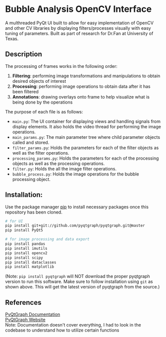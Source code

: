 # Bubble Analysis OpenCV Interface

A multhreaded PyQt UI built to allow for easy implementation of OpenCV and other CV libraries by displaying filters/processes visually with easy tuning of parameters. Built as part of research for Dr.Fan at University of Texas.

## Description

The processing of frames works in the following order:

1. **Filtering**: performing image transformations and manipulations to obtain desired objects of interest
2. **Processing**: performing image operations to obtain data after it has been filtered
3. **Annotations**: drawing overlays onto frame to help visualize what is being done by the operations

The purpose of each file is as follows:

- `main.py`: The UI container for displaying views and handling signals from display elements. It also holds the video thread for performing the image operations.
- `main_params.py`: The main parameter tree where child parameter objects called and stored.
- `filter_params.py`: Holds the parameters for each of the filter objects as well as the filter operations.
- `processing_params.py`: Holds the parameters for each of the processing objects as well as the processing operations.
- `filter.py`: Holds the all the image filter operations. 
- `bubble_process.py`: Holds the image operations for the bubble processing object.

## Installation:

Use the package manager [pip](https://pip.pypa.io/en/stable/) to install necessary packages once this repository has been cloned.

```bash
# for UI
pip install git+git://github.com/pyqtgraph/pyqtgraph.git@master
pip install PyQt5

# for image processing and data export
pip install pandas
pip install imutils
pip install opencv2
pip install scipy
pip install dataclasses
pip install matplotlib
```

(Note: `pip install pyqtgraph` will NOT download the proper pyqtgraph version to run this software. Make sure to follow installation using `git` as shown above. This will get the latest version of pyqtgraph from the source.)

## References

[PyQtGraph Documentation](https://pyqtgraph.readthedocs.io/en/latest/)  
[PyQtGraph Website](https://www.pyqtgraph.org/)  
Note: Documentation doesn't cover everything, I had to look in the codebase to understand how to utilize certain functions
